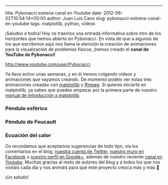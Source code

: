 ---
title: Pybonacci estrena canal en Youtube
date: 2012-06-02T10:54:14+00:00
author: Juan Luis Cano
slug: pybonacci-estrena-canal-en-youtube
tags: matplotlib, python, vídeos

¡Saludos a todos! Hoy os traemos una entrada informativa sobre otro de los horizontes que hemos abierto en Pybonacci. En vista de que a algunos de los que escribimos aquí nos llama la atención la creación de animaciones para la visualización de problemas físicos, ¡hemos creado el **canal de YouTube de Pybonacci!**

<http://www.youtube.com/user/Pybonacci>

Ya lleva activo unas semanas, y en él iremos colgando vídeos y animaciones que vayamos creando. De momento podéis ver estas tres animaciones creadas con [matplotlib](/tag/matplotlib) y [ffmpeg](http://ffmpeg.org/). Si quieres iniciarte en matplotlib, ya sabes que puedes empezar por la primera parte de nuestro [manual de introducción a matplotlib](http://pybonacci.org/2012/05/14/manual-de-introduccion-a-matplotlib-pyplot-i/ "Manual de introducción a matplotlib.pyplot (I): Primeros pasos.").

### Péndulo esférico



### Péndulo de Foucault



### Ecuación del calor



Os recordamos que aceptamos sugerencias de todo tipo, vía los comentarios en el blog, [nuestra cuenta de Twitter](https://twitter.com/Pybonacci), [nuestro muro en Facebook](http://facebook.com/Pybonacci) o [nuestro perfil en Google+](https://plus.google.com/104623634006529252977), además de nuestro reciente [canal en Youtube](http://www.youtube.com/user/Pybonacci). Muchas gracias al resto de autores del blog y a todos los que nos visitáis cada día y nos animáis para que este proyecto crezca más y más 🙂

¡Un saludo!